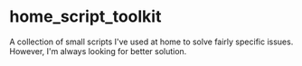 # home_script_toolkit
A collection of small scripts I've used at home to solve fairly specific issues. However, I'm always looking for better solution.
